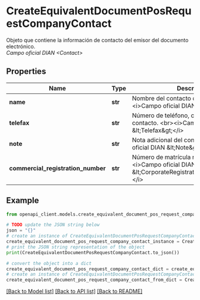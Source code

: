 # CreateEquivalentDocumentPosRequestCompanyContact

Objeto que contiene la información de contacto del emisor del documento electrónico. <br><i>Campo oficial DIAN &lt;Contact&gt;</i>

## Properties

Name | Type | Description | Notes
------------ | ------------- | ------------- | -------------
**name** | **str** | Nombre del contacto del emisor. &lt;br&gt;&lt;i&gt;Campo oficial DIAN &amp;lt;Name&amp;gt;&lt;/i&gt; | [optional] 
**telefax** | **str** | Número de teléfono, celular u otro del contacto. &lt;br&gt;&lt;i&gt;Campo oficial DIAN &amp;lt;Telefax&amp;gt;&lt;/i&gt; | [optional] 
**note** | **str** | Nota adicional del contacto. &lt;br&gt;&lt;i&gt;Campo oficial DIAN &amp;lt;Note&amp;gt;&lt;/i&gt; | [optional] 
**commercial_registration_number** | **str** | Número de matrícula mercantil. &lt;br&gt;&lt;i&gt;Campo oficial DIAN &amp;lt;CorporateRegistrationScheme/Name&amp;gt;&lt;/i&gt; | [optional] 

## Example

```python
from openapi_client.models.create_equivalent_document_pos_request_company_contact import CreateEquivalentDocumentPosRequestCompanyContact

# TODO update the JSON string below
json = "{}"
# create an instance of CreateEquivalentDocumentPosRequestCompanyContact from a JSON string
create_equivalent_document_pos_request_company_contact_instance = CreateEquivalentDocumentPosRequestCompanyContact.from_json(json)
# print the JSON string representation of the object
print(CreateEquivalentDocumentPosRequestCompanyContact.to_json())

# convert the object into a dict
create_equivalent_document_pos_request_company_contact_dict = create_equivalent_document_pos_request_company_contact_instance.to_dict()
# create an instance of CreateEquivalentDocumentPosRequestCompanyContact from a dict
create_equivalent_document_pos_request_company_contact_from_dict = CreateEquivalentDocumentPosRequestCompanyContact.from_dict(create_equivalent_document_pos_request_company_contact_dict)
```
[[Back to Model list]](../README.md#documentation-for-models) [[Back to API list]](../README.md#documentation-for-api-endpoints) [[Back to README]](../README.md)


